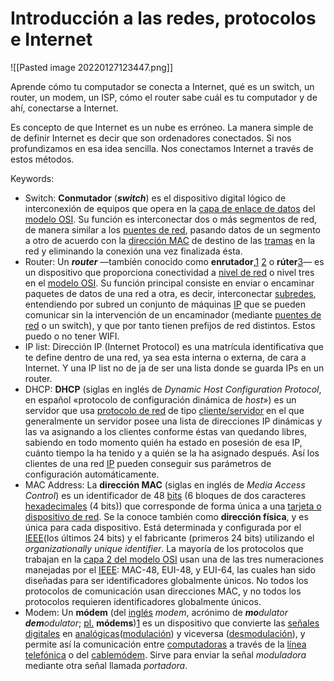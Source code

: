 # Introducción a las redes, protocolos e Internet

![[Pasted image 20220127123447.png]]

Aprende cómo tu computador se conecta a Internet, qué es un switch, un router, un modem, un ISP, cómo el router sabe cuál es tu computador y de ahí, conectarse a Internet.

Es concepto de que Internet es un nube es erróneo. La manera simple de de definir Internet es decir que son ordenadores conectados. Si nos profundizamos en esa idea sencilla. Nos conectamos Internet a través de estos métodos.

Keywords:

-   Switch: **Conmutador** (***switch***) es el dispositivo digital lógico de interconexión de equipos que opera en la [capa de enlace de datos](https://es.wikipedia.org/wiki/Capa_de_enlace_de_datos) del [modelo OSI](https://es.wikipedia.org/wiki/Modelo_OSI). Su función es interconectar dos o más segmentos de red, de manera similar a los [puentes de red](https://es.wikipedia.org/wiki/Puente_de_red), pasando datos de un segmento a otro de acuerdo con la [dirección MAC](https://es.wikipedia.org/wiki/Direcci%C3%B3n_MAC) de destino de las [tramas](https://es.wikipedia.org/wiki/Trama_de_red) en la red y eliminando la conexión una vez finalizada ésta.
-   Router: Un ***router*** —también conocido como **enrutador**,[1](https://es.wikipedia.org/wiki/Router#cite_note-1) [2](https://es.wikipedia.org/wiki/Router#cite_note-2) o **rúter**[3](https://es.wikipedia.org/wiki/Router#cite_note-3)— es un dispositivo que proporciona conectividad a [nivel de red](https://es.wikipedia.org/wiki/Capa_de_red) o nivel tres en el [modelo OSI](https://es.wikipedia.org/wiki/Modelo_OSI). Su función principal consiste en enviar o encaminar paquetes de datos de una red a otra, es decir, interconectar [subredes](https://es.wikipedia.org/wiki/Subred), entendiendo por subred un conjunto de máquinas [IP](https://es.wikipedia.org/wiki/Internet_Protocol) que se pueden comunicar sin la intervención de un encaminador (mediante [puentes de red](https://es.wikipedia.org/wiki/Puente_de_red) o un switch), y que por tanto tienen prefijos de red distintos. Estos puedo o no tener WIFI.
-   IP list: Dirección IP (Internet Protocol) es una matrícula identificativa que te define dentro de una red, ya sea esta interna o externa, de cara a Internet. Y una IP list no de ja de ser una lista donde se guarda IPs en un router.
-   DHCP: **DHCP** (siglas en inglés de _Dynamic Host Configuration Protocol_, en español «protocolo de configuración dinámica de _host_») es un servidor que usa [protocolo de red](https://es.wikipedia.org/wiki/Protocolo_de_red) de tipo [cliente/servidor](https://es.wikipedia.org/wiki/Cliente/servidor) en el que generalmente un servidor posee una lista de direcciones IP dinámicas y las va asignando a los clientes conforme éstas van quedando libres, sabiendo en todo momento quién ha estado en posesión de esa IP, cuánto tiempo la ha tenido y a quién se la ha asignado después. Así los clientes de una red [IP](https://es.wikipedia.org/wiki/Protocolo_de_Internet) pueden conseguir sus parámetros de configuración automáticamente.
-   MAC Address: La **dirección MAC** (siglas en inglés de _Media Access Control_) es un identificador de 48 [bits](https://es.wikipedia.org/wiki/Bit) (6 bloques de dos caracteres [hexadecimales](https://es.wikipedia.org/wiki/Sistema_hexadecimal) (4 bits)) que corresponde de forma única a una [tarjeta o dispositivo de red](https://es.wikipedia.org/wiki/Tarjeta_de_red). Se la conoce también como **dirección física**, y es única para cada dispositivo. Está determinada y configurada por el [IEEE](https://es.wikipedia.org/wiki/IEEE)(los últimos 24 bits) y el fabricante (primeros 24 bits) utilizando el _organizationally unique identifier_. La mayoría de los protocolos que trabajan en la [capa 2 del modelo OSI](https://es.wikipedia.org/wiki/Capa_de_enlace_de_datos) usan una de las tres numeraciones manejadas por el [IEEE](https://es.wikipedia.org/wiki/IEEE): MAC-48, EUI-48, y EUI-64, las cuales han sido diseñadas para ser identificadores globalmente únicos. No todos los protocolos de comunicación usan direcciones MAC, y no todos los protocolos requieren identificadores globalmente únicos.
-   Modem: Un **módem** (del [inglés](https://es.wikipedia.org/wiki/Idioma_ingl%C3%A9s) _modem_, acrónimo de ***mo**dulator **dem**odulator*; [pl.](https://es.wikipedia.org/wiki/Plural) **módems**)[1](https://es.wikipedia.org/wiki/M%C3%B3dem#cite_note-1) es un dispositivo que convierte las [señales digitales](https://es.wikipedia.org/wiki/Se%C3%B1al_digital) en [analógicas](https://es.wikipedia.org/wiki/Se%C3%B1al_anal%C3%B3gica)([modulación](https://es.wikipedia.org/wiki/Modulaci%C3%B3n_(telecomunicaci%C3%B3n))) y viceversa ([desmodulación](https://es.wikipedia.org/wiki/Desmodulaci%C3%B3n)), y permite así la comunicación entre [computadoras](https://es.wikipedia.org/wiki/Computadora_electr%C3%B3nica) a través de la [línea telefónica](https://es.wikipedia.org/wiki/L%C3%ADnea_telef%C3%B3nica) o del [cablemódem](https://es.wikipedia.org/wiki/Cablem%C3%B3dem). Sirve para enviar la señal _moduladora_ mediante otra señal llamada _portadora_.